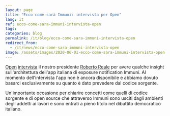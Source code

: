 ```yaml
---
layout: page
title: "Ecco come sarà Immuni: intervista per Open"
lang: it
ref: ecco-come-sara-immuni-intervista-open
tags:
categories: blog
permalink: /it/blog/ecco-come-sara-immuni-intervista-open
redirect_from:
  - /it/news/ecco-come-sara-immuni-intervista-open
image: /assets/images/2020-06-01-ecco-come-sara-immuni-intervista-open.png
---
```


[Open](https://www.open.online/) [intervista](https://www.open.online/2020/06/01/ecco-come-sara-immuni-app-per-contenere-i-contagi-del-coronavirus-nella-fase-2/) il nostro presidente [Roberto Reale](/it/chi-siamo/bio/roberto-reale) per avere qualche insight sull'architettura dell'app italiana di exposure notification Immuni. Al momento dell'intervista l'app non è ancora disponibile e abbiamo dovuto basarci esclusivamente su quanto è dato prevedere dal codice sorgente.

Un'importante occasione per chiarire concetti come quelli di codice sorgente e di open source che attraverso Immuni sono usciti dagli ambienti degli addetti ai lavori e sono entrati a pieno titolo nel dibattito democratico italiano.

